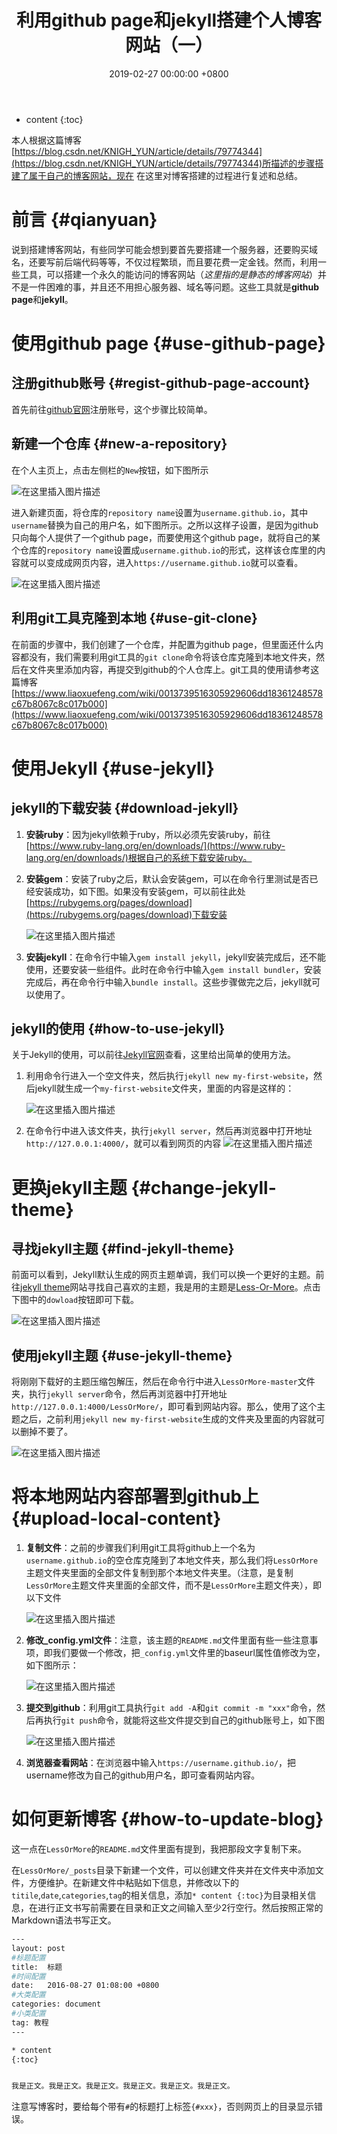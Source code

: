 ﻿---
layout: post
title:  利用github page和jekyll搭建个人博客网站（一）
date:   2019-02-27 00:00:00 +0800
categories: 个人静态博客网站建设
---

* content
{:toc}




本人根据这篇博客[https://blog.csdn.net/KNIGH_YUN/article/details/79774344](https://blog.csdn.net/KNIGH_YUN/article/details/79774344)所描述的步骤搭建了属于自己的博客网站，现在
在这里对博客搭建的过程进行复述和总结。

# 前言							{#qianyuan}
说到搭建博客网站，有些同学可能会想到要首先要搭建一个服务器，还要购买域名，还要写前后端代码等等，不仅过程繁琐，而且要花费一定金钱。然而，利用一些工具，可以搭建一个永久的能访问的博客网站（*这里指的是静态的博客网站*）并不是一件困难的事，并且还不用担心服务器、域名等问题。这些工具就是**github page**和**jekyll**。


# 使用github page							{#use-github-page}

## 注册github账号							{#regist-github-page-account}

首先前往[github官网](https://github.com/)注册账号，这个步骤比较简单。

## 新建一个仓库							{#new-a-repository}

在个人主页上，点击左侧栏的`New`按钮，如下图所示

![在这里插入图片描述](https://img-blog.csdnimg.cn/20190227234840762.PNG?x-oss-process=image/watermark,type_ZmFuZ3poZW5naGVpdGk,shadow_10,text_aHR0cHM6Ly9ibG9nLmNzZG4ubmV0L3FxXzM2MjcyMjgy,size_16,color_FFFFFF,t_70)

进入新建页面，将仓库的`repository name`设置为`username.github.io`，其中`username`替换为自己的用户名，如下图所示。之所以这样子设置，是因为github只向每个人提供了一个github page，而要使用这个github page，就将自己的某个仓库的`repository name`设置成`username.github.io`的形式，这样该仓库里的内容就可以变成成网页内容，进入`https://username.github.io`就可以查看。

![在这里插入图片描述](https://img-blog.csdnimg.cn/20190227235032571.PNG?x-oss-process=image/watermark,type_ZmFuZ3poZW5naGVpdGk,shadow_10,text_aHR0cHM6Ly9ibG9nLmNzZG4ubmV0L3FxXzM2MjcyMjgy,size_16,color_FFFFFF,t_70)

## 利用git工具克隆到本地							{#use-git-clone}

在前面的步骤中，我们创建了一个仓库，并配置为github page，但里面还什么内容都没有，我们需要利用git工具的`git clone`命令将该仓库克隆到本地文件夹，然后在文件夹里添加内容，再提交到github的个人仓库上。git工具的使用请参考这篇博客[https://www.liaoxuefeng.com/wiki/0013739516305929606dd18361248578c67b8067c8c017b000](https://www.liaoxuefeng.com/wiki/0013739516305929606dd18361248578c67b8067c8c017b000)


# 使用Jekyll							{#use-jekyll}

## jekyll的下载安装							{#download-jekyll}

1. **安装ruby**：因为jekyll依赖于ruby，所以必须先安装ruby，前往[https://www.ruby-lang.org/en/downloads/](https://www.ruby-lang.org/en/downloads/)根据自己的系统下载安装ruby。
   
2. **安装gem**：安装了ruby之后，默认会安装gem，可以在命令行里测试是否已经安装成功，如下图。如果没有安装gem，可以前往此处[https://rubygems.org/pages/download](https://rubygems.org/pages/download)下载安装

    ![在这里插入图片描述](https://img-blog.csdnimg.cn/20190228134740728.PNG)

3. **安装jekyll**：在命令行中输入`gem install jekyll`，jekyll安装完成后，还不能使用，还要安装一些组件。此时在命令行中输入`gem install bundler`，安装完成后，再在命令行中输入`bundle install`。这些步骤做完之后，jekyll就可以使用了。

## jekyll的使用							{#how-to-use-jekyll}

关于Jekyll的使用，可以前往[Jekyll官网](https://www.jekyll.com.cn/)查看，这里给出简单的使用方法。

1. 利用命令行进入一个空文件夹，然后执行`jekyll new my-first-website`，然后jekyll就生成一个`my-first-website`文件夹，里面的内容是这样的：

    ![在这里插入图片描述](https://img-blog.csdnimg.cn/20190228135845807.PNG?x-oss-process=image/watermark,type_ZmFuZ3poZW5naGVpdGk,shadow_10,text_aHR0cHM6Ly9ibG9nLmNzZG4ubmV0L3FxXzM2MjcyMjgy,size_16,color_FFFFFF,t_70)

2. 在命令行中进入该文件夹，执行`jekyll server`，然后再浏览器中打开地址`http://127.0.0.1:4000/`，就可以看到网页的内容
   ![在这里插入图片描述](https://img-blog.csdnimg.cn/20190228140158986.PNG?x-oss-process=image/watermark,type_ZmFuZ3poZW5naGVpdGk,shadow_10,text_aHR0cHM6Ly9ibG9nLmNzZG4ubmV0L3FxXzM2MjcyMjgy,size_16,color_FFFFFF,t_70)


# 更换jekyll主题							{#change-jekyll-theme}

## 寻找jekyll主题							{#find-jekyll-theme}

前面可以看到，Jekyll默认生成的网页主题单调，我们可以换一个更好的主题。前往[jekyll theme](http://jekyllthemes.org/)网站寻找自己喜欢的主题，我是用的主题是[Less-Or-More](http://jekyllthemes.org/themes/Less-Or-More/)。点击下图中的`dowload`按钮即可下载。

![在这里插入图片描述](https://img-blog.csdnimg.cn/20190228140702304.PNG?x-oss-process=image/watermark,type_ZmFuZ3poZW5naGVpdGk,shadow_10,text_aHR0cHM6Ly9ibG9nLmNzZG4ubmV0L3FxXzM2MjcyMjgy,size_16,color_FFFFFF,t_70)

## 使用jekyll主题							{#use-jekyll-theme}

将刚刚下载好的主题压缩包解压，然后在命令行中进入`LessOrMore-master`文件夹，执行`jekyll server`命令，然后再浏览器中打开地址`http://127.0.0.1:4000/LessOrMore/`，即可看到网站内容。那么，使用了这个主题之后，之前利用`jekyll new my-first-website`生成的文件夹及里面的内容就可以删掉不要了。

![在这里插入图片描述](https://img-blog.csdnimg.cn/20190228141507436.PNG?x-oss-process=image/watermark,type_ZmFuZ3poZW5naGVpdGk,shadow_10,text_aHR0cHM6Ly9ibG9nLmNzZG4ubmV0L3FxXzM2MjcyMjgy,size_16,color_FFFFFF,t_70)


# 将本地网站内容部署到github上							{#upload-local-content}

1. **复制文件**：之前的步骤我们利用git工具将github上一个名为`username.github.io`的空仓库克隆到了本地文件夹，那么我们将`LessOrMore`主题文件夹里面的全部文件复制到那个本地文件夹里。（注意，是复制`LessOrMore`主题文件夹里面的全部文件，而不是`LessOrMore`主题文件夹），即以下文件
   
    ![在这里插入图片描述](https://img-blog.csdnimg.cn/20190228142242328.PNG?x-oss-process=image/watermark,type_ZmFuZ3poZW5naGVpdGk,shadow_10,text_aHR0cHM6Ly9ibG9nLmNzZG4ubmV0L3FxXzM2MjcyMjgy,size_16,color_FFFFFF,t_70)

2. **修改_config.yml文件**：注意，该主题的`README.md`文件里面有些一些注意事项，即我们要做一个修改，把`_config.yml`文件里的baseurl属性值修改为空，如下图所示：
   
    ![在这里插入图片描述](https://img-blog.csdnimg.cn/20190228143403414.PNG)

3. **提交到github**：利用git工具执行`git add -A`和`git commit -m "xxx"`命令，然后再执行`git push`命令，就能将这些文件提交到自己的github账号上，如下图
   
    ![在这里插入图片描述](https://img-blog.csdnimg.cn/20190228142633287.PNG?x-oss-process=image/watermark,type_ZmFuZ3poZW5naGVpdGk,shadow_10,text_aHR0cHM6Ly9ibG9nLmNzZG4ubmV0L3FxXzM2MjcyMjgy,size_16,color_FFFFFF,t_70)

4. **浏览器查看网站**：在浏览器中输入`https://username.github.io/`，把username修改为自己的github用户名，即可查看网站内容。


# 如何更新博客							{#how-to-update-blog}
这一点在`LessOrMore`的`README.md`文件里面有提到，我把那段文字复制下来。

在`LessOrMore/_posts`目录下新建一个文件，可以创建文件夹并在文件夹中添加文件，方便维护。在新建文件中粘贴如下信息，并修改以下的`titile`,`date`,`categories`,`tag`的相关信息，添加`* content {:toc}`为目录相关信息，在进行正文书写前需要在目录和正文之间输入至少2行空行。然后按照正常的Markdown语法书写正文。

```bash
---
layout: post
#标题配置
title:  标题
#时间配置
date:   2016-08-27 01:08:00 +0800
#大类配置
categories: document
#小类配置
tag: 教程
---

* content
{:toc}


我是正文。我是正文。我是正文。我是正文。我是正文。我是正文。
```

注意写博客时，要给每个带有`#`的标题打上标签`{#xxx}`，否则网页上的目录显示错误。